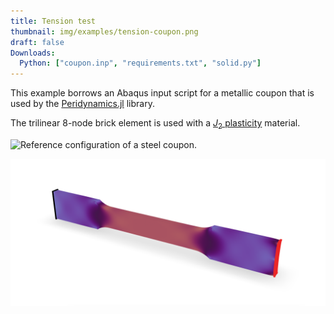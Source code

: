 ```yaml
---
title: Tension test
thumbnail: img/examples/tension-coupon.png
draft: false
Downloads:
  Python: ["coupon.inp", "requirements.txt", "solid.py"]
---
```


This example borrows an Abaqus input script for a metallic coupon that is used by the [Peridynamics.jl](https://kaipartmann.github.io/Peridynamics.jl/stable/generated/tutorial_tension_static/) library.

The trilinear 8-node brick element is used with a [$J_2$ plasticity](https://xara.so/user/manual/material/plastic/J2Plasticity.html) material.

![Reference configuration of a steel coupon.](img/coupon.png)

![Second invariant of the stress deviator](img/svm.png)
